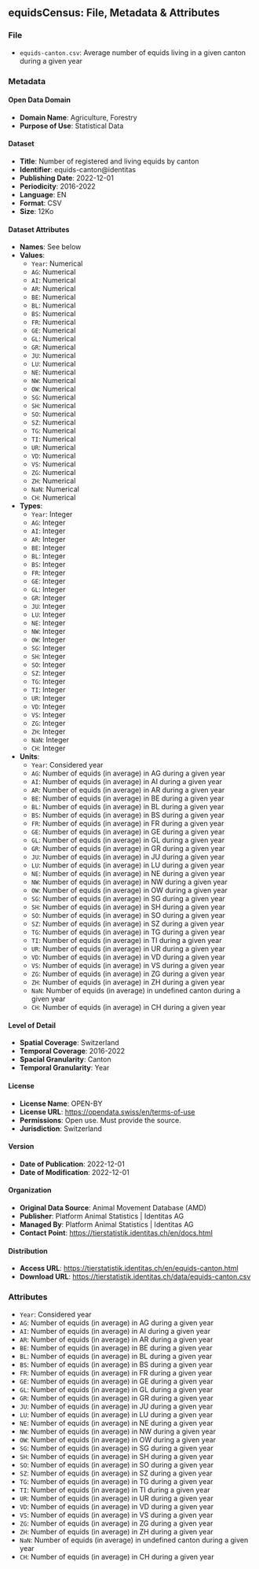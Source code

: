 ## equidsCensus: File, Metadata & Attributes

### **File**

- ```equids-canton.csv```: Average number of equids living in a given canton during a given year

### **Metadata**

#### Open Data Domain
- **Domain Name**: Agriculture, Forestry
- **Purpose of Use**: Statistical Data

#### Dataset
- **Title**: Number of registered and living equids by canton
- **Identifier**: equids-canton@identitas
- **Publishing Date**: 2022-12-01
- **Periodicity**: 2016-2022
- **Language**: EN
- **Format**: CSV
- **Size**: 12Ko

#### Dataset Attributes
- **Names**: See below
- **Values**:
  - ```Year```: Numerical
  - ```AG```: Numerical
  - ```AI```: Numerical
  - ```AR```: Numerical
  - ```BE```: Numerical
  - ```BL```: Numerical
  - ```BS```: Numerical
  - ```FR```: Numerical
  - ```GE```: Numerical
  - ```GL```: Numerical
  - ```GR```: Numerical
  - ```JU```: Numerical
  - ```LU```: Numerical
  - ```NE```: Numerical
  - ```NW```: Numerical
  - ```OW```: Numerical
  - ```SG```: Numerical
  - ```SH```: Numerical
  - ```SO```: Numerical
  - ```SZ```: Numerical
  - ```TG```: Numerical
  - ```TI```: Numerical
  - ```UR```: Numerical
  - ```VD```: Numerical
  - ```VS```: Numerical
  - ```ZG```: Numerical
  - ```ZH```: Numerical
  - ```NaN```: Numerical
  - ```CH```: Numerical
- **Types**:
  - ```Year```: Integer
  - ```AG```: Integer
  - ```AI```: Integer
  - ```AR```: Integer
  - ```BE```: Integer
  - ```BL```: Integer
  - ```BS```: Integer
  - ```FR```: Integer
  - ```GE```: Integer
  - ```GL```: Integer
  - ```GR```: Integer
  - ```JU```: Integer
  - ```LU```: Integer
  - ```NE```: Integer
  - ```NW```: Integer
  - ```OW```: Integer
  - ```SG```: Integer
  - ```SH```: Integer
  - ```SO```: Integer
  - ```SZ```: Integer
  - ```TG```: Integer
  - ```TI```: Integer
  - ```UR```: Integer
  - ```VD```: Integer
  - ```VS```: Integer
  - ```ZG```: Integer
  - ```ZH```: Integer
  - ```NaN```: Integer
  - ```CH```: Integer
- **Units**:
  - ```Year```: Considered year
  - ```AG```: Number of equids (in average) in AG during a given year
  - ```AI```: Number of equids (in average) in AI during a given year
  - ```AR```: Number of equids (in average) in AR during a given year
  - ```BE```: Number of equids (in average) in BE during a given year
  - ```BL```: Number of equids (in average) in BL during a given year
  - ```BS```: Number of equids (in average) in BS during a given year
  - ```FR```: Number of equids (in average) in FR during a given year
  - ```GE```: Number of equids (in average) in GE during a given year
  - ```GL```: Number of equids (in average) in GL during a given year
  - ```GR```: Number of equids (in average) in GR during a given year
  - ```JU```: Number of equids (in average) in JU during a given year
  - ```LU```: Number of equids (in average) in LU during a given year
  - ```NE```: Number of equids (in average) in NE during a given year
  - ```NW```: Number of equids (in average) in NW during a given year
  - ```OW```: Number of equids (in average) in OW during a given year
  - ```SG```: Number of equids (in average) in SG during a given year
  - ```SH```: Number of equids (in average) in SH during a given year
  - ```SO```: Number of equids (in average) in SO during a given year
  - ```SZ```: Number of equids (in average) in SZ during a given year
  - ```TG```: Number of equids (in average) in TG during a given year
  - ```TI```: Number of equids (in average) in TI during a given year
  - ```UR```: Number of equids (in average) in UR during a given year
  - ```VD```: Number of equids (in average) in VD during a given year
  - ```VS```: Number of equids (in average) in VS during a given year
  - ```ZG```: Number of equids (in average) in ZG during a given year
  - ```ZH```: Number of equids (in average) in ZH during a given year
  - ```NaN```: Number of equids (in average) in undefined canton during a given year
  - ```CH```: Number of equids (in average) in CH during a given year

#### Level of Detail
- **Spatial Coverage**: Switzerland
- **Temporal Coverage**: 2016-2022
- **Spacial Granularity**: Canton
- **Temporal Granularity**: Year

#### License
- **License Name**: OPEN-BY
- **License URL**: https://opendata.swiss/en/terms-of-use
- **Permissions**: Open use. Must provide the source.
- **Jurisdiction**: Switzerland

#### Version
- **Date of Publication**: 2022-12-01
- **Date of Modification**: 2022-12-01

#### Organization
- **Original Data Source**: Animal Movement Database (AMD)
- **Publisher**: Platform Animal Statistics | Identitas AG
- **Managed By**: Platform Animal Statistics | Identitas AG
- **Contact Point**: https://tierstatistik.identitas.ch/en/docs.html

#### Distribution
- **Access URL**: https://tierstatistik.identitas.ch/en/equids-canton.html
- **Download URL**: https://tierstatistik.identitas.ch/data/equids-canton.csv

### **Attributes**

  - ```Year```: Considered year
  - ```AG```: Number of equids (in average) in AG during a given year
  - ```AI```: Number of equids (in average) in AI during a given year
  - ```AR```: Number of equids (in average) in AR during a given year
  - ```BE```: Number of equids (in average) in BE during a given year
  - ```BL```: Number of equids (in average) in BL during a given year
  - ```BS```: Number of equids (in average) in BS during a given year
  - ```FR```: Number of equids (in average) in FR during a given year
  - ```GE```: Number of equids (in average) in GE during a given year
  - ```GL```: Number of equids (in average) in GL during a given year
  - ```GR```: Number of equids (in average) in GR during a given year
  - ```JU```: Number of equids (in average) in JU during a given year
  - ```LU```: Number of equids (in average) in LU during a given year
  - ```NE```: Number of equids (in average) in NE during a given year
  - ```NW```: Number of equids (in average) in NW during a given year
  - ```OW```: Number of equids (in average) in OW during a given year
  - ```SG```: Number of equids (in average) in SG during a given year
  - ```SH```: Number of equids (in average) in SH during a given year
  - ```SO```: Number of equids (in average) in SO during a given year
  - ```SZ```: Number of equids (in average) in SZ during a given year
  - ```TG```: Number of equids (in average) in TG during a given year
  - ```TI```: Number of equids (in average) in TI during a given year
  - ```UR```: Number of equids (in average) in UR during a given year
  - ```VD```: Number of equids (in average) in VD during a given year
  - ```VS```: Number of equids (in average) in VS during a given year
  - ```ZG```: Number of equids (in average) in ZG during a given year
  - ```ZH```: Number of equids (in average) in ZH during a given year
  - ```NaN```: Number of equids (in average) in undefined canton during a given year
  - ```CH```: Number of equids (in average) in CH during a given year
